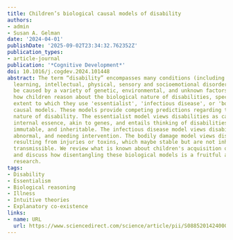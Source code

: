 ```yaml
---
title: Children’s biological causal models of disability
authors:
- admin
- Susan A. Gelman
date: '2024-04-01'
publishDate: '2025-09-02T23:34:32.762352Z'
publication_types:
- article-journal
publication: '*Cognitive Development*'
doi: 10.1016/j.cogdev.2024.101448
abstract: The term “disability” encompasses many conditions (including a range of
  learning, intellectual, physical, sensory and socioemotional disorders) that can
  be caused by a variety of genetic, environmental, and unknown factors. We examine
  how children reason about the biological nature of disabilities, specifically the
  extent to which they use 'essentialist', 'infectious disease', or 'bodily damage'
  causal models. These models provide competing predictions regarding the biological
  nature of disability. The essentialist model views disabilities as caused by an
  internal essence, akin to genes, and entails thinking of disabilities as stable,
  immutable, and inheritable. The infectious disease model views disabilities as communicable,
  abnormal, and needing intervention. The bodily damage model views disabilities as
  resulting from injuries or toxins, which maybe stable but are not inheritable or
  transmissible. We review what is known about children's acquisition of these models,
  and discuss how disentangling these biological models is a fruitful avenue for future
  research.
tags:
- Disability
- Essentialism
- Biological reasoning
- Illness
- Intuitive theories
- Explanatory co-existence
links:
- name: URL
  url: https://www.sciencedirect.com/science/article/pii/S0885201424000339
---
```

